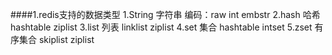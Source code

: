 ####1.redis支持的数据类型
    1.String 字符串
        编码：raw int embstr
    2.hash 哈希
        hashtable ziplist
    3.list 列表
        linklist ziplist
    4.set 集合
        hashtable intset
    5.zset 有序集合
        skiplist ziplist
     
    
    